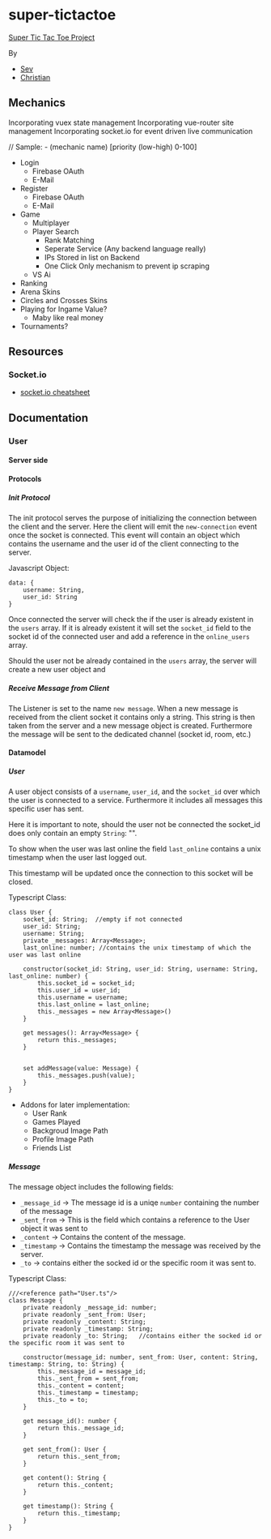 # super-tictactoe
[Super Tic Tac Toe Project](https://www.supertictactoe.co)

By
- [Sev](https://github.com/sevsev9)
- [Christian](https://github.com/Christian-Hoeller)

## Mechanics
Incorporating vuex state management
Incorporating vue-router site management
Incorporating socket.io for event driven live communication

// Sample: - (mechanic name) [priority (low-high) 0-100]

- Login
  - Firebase OAuth
  - E-Mail
- Register
  - Firebase OAuth
  - E-Mail
- Game
  - Multiplayer
  - Player Search
    - Rank Matching
    - Seperate Service (Any backend language really)
    - IPs Stored in list on Backend
    - One Click Only mechanism to prevent ip scraping
  - VS Ai
- Ranking
- Arena Skins
- Circles and Crosses Skins
- Playing for Ingame Value?
  - Maby like real money
- Tournaments?


## Resources
### Socket.io
- [socket.io cheatsheet](https://socket.io/docs/emit-cheatsheet/)


## Documentation
### User
#### Server side
#### Protocols
##### Init Protocol
The init protocol serves the purpose of initializing the connection between the client and the server.
Here the client will emit the `new-connection` event once the socket is connected.
This event will contain an object which contains the username and the user id of the client connecting to the server.

Javascript Object:
```
data: {
    username: String,
    user_id: String
}
```

Once connected the server will check the if the user is already existent in the `users` array.
If it is already existent it will set the `socket_id` field to the socket id of the connected user and add a reference in the `online_users` array.

Should the user not be already contained in the `users` array, the server will create a new user object and 

##### Receive Message from Client
The Listener is set to the name `new message`. When a new message is received from the client socket it contains only a string.
This string is then taken from the server and a new message object is created. Furthermore the message will be sent to the dedicated channel (socket id, room, etc.)


#### Datamodel
##### User
A user object consists of a `username`, `user_id`, and the `socket_id` over which the user is connected to a service.
Furthermore it includes all messages this specific user has sent.

Here it is important to note, should the user not be connected the socket_id does only contain an empty `String`: "".

To show when the user was last online the field `last_online` contains a unix timestamp when the user last logged out.

This timestamp will be updated once the connection to this socket will be closed.

Typescript Class:
```
class User {
    socket_id: String;  //empty if not connected
    user_id: String;
    username: String;
    private _messages: Array<Message>;
    last_online: number; //contains the unix timestamp of which the user was last online

    constructor(socket_id: String, user_id: String, username: String, last_online: number) {
        this.socket_id = socket_id;
        this.user_id = user_id;
        this.username = username;
        this.last_online = last_online;
        this._messages = new Array<Message>()
    }

    get messages(): Array<Message> {
        return this._messages;
    }


    set addMessage(value: Message) {
        this._messages.push(value);
    }
}
```

- Addons for later implementation:
  - User Rank
  - Games Played
  - Backgroud Image Path
  - Profile Image Path
  - Friends List
##### Message
The message object includes the following fields:
- `_message_id` -> The message id is a uniqe `number` containing the number of the message
- `_sent_from` -> This is the field which contains a reference to the User object it was sent to
- `_content` -> Contains the content of the message.
- `_timestamp` -> Contains the timestamp the message was received by the server.
- `_to` -> contains either the socked id or the specific room it was sent to.

Typescript Class:
```
///<reference path="User.ts"/>
class Message {
    private readonly _message_id: number;
    private readonly _sent_from: User;
    private readonly _content: String;
    private readonly _timestamp: String;
    private readonly _to: String;   //contains either the socked id or the specific room it was sent to

    constructor(message_id: number, sent_from: User, content: String, timestamp: String, to: String) {
        this._message_id = message_id;
        this._sent_from = sent_from;
        this._content = content;
        this._timestamp = timestamp;
        this._to = to;
    }

    get message_id(): number {
        return this._message_id;
    }

    get sent_from(): User {
        return this._sent_from;
    }

    get content(): String {
        return this._content;
    }

    get timestamp(): String {
        return this._timestamp;
    }
}
```
